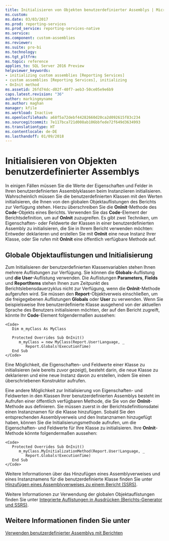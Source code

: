```yaml
---
title: Initialisieren von Objekten benutzerdefinierter Assemblys | Microsoft-Dokumentation
ms.custom: 
ms.date: 03/03/2017
ms.prod: reporting-services
ms.prod_service: reporting-services-native
ms.service: 
ms.component: custom-assemblies
ms.reviewer: 
ms.suite: pro-bi
ms.technology: 
ms.tgt_pltfrm: 
ms.topic: reference
applies_to: SQL Server 2016 Preview
helpviewer_keywords:
- initializing custom assemblies [Reporting Services]
- custom assemblies [Reporting Services], initializing
- OnInit method
ms.assetid: 26fd74dc-d02f-40f7-aeb3-50ce05e9e6b9
caps.latest.revision: "36"
author: markingmyname
ms.author: maghan
manager: kfile
ms.workload: Inactive
ms.openlocfilehash: a68f5a72debf44282660d20ca2d092615f83c234
ms.sourcegitcommit: 7e117bca721d008ab106bbfede72f649d3634993
ms.translationtype: HT
ms.contentlocale: de-DE
ms.lasthandoff: 01/09/2018
---
```

# <a name="initializing-custom-assembly-objects"></a>Initialisieren von Objekten benutzerdefinierter Assemblys
  In einigen Fällen müssen Sie die Werte der Eigenschaften und Felder in Ihren benutzerdefinierten Assemblyklassen beim Instanziieren initialisieren. Wahrscheinlich müssen Sie die benutzerdefinierten Klassen mit den Werten initialisieren, die Ihnen von den globalen Objektauflistungen des Berichts zur Verfügung stehen. Hierzu überschreiben Sie die **OnInit**-Methode des **Code**-Objekts eines Berichts. Verwenden Sie das **Code**-Element der Berichtsdefinition, um auf **OnInit** zuzugreifen. Es gibt zwei Techniken, um Eigenschaften- oder Feldwerte der Klassen in einer benutzerdefinierten Assembly zu initialisieren, die Sie in Ihrem Bericht verwenden möchten: Entweder deklarieren und erstellen Sie mit **OnInit** eine neue Instanz Ihrer Klasse, oder Sie rufen mit **OnInit** eine öffentlich verfügbare Methode auf.  
  
## <a name="global-object-collections-and-initialization"></a>Globale Objektauflistungen und Initialisierung  
 Zum Initialisieren der benutzerdefinierten Klassenvariablen stehen Ihnen mehrere Auflistungen zur Verfügung. Sie können die **Globals**-Auflistung und **die User**-Auflistung verwenden. Die Auflistungen **Parameters**, **Fields** und **ReportItems** stehen Ihnen zum Zeitpunkt des Berichtslebensdauerzyklus nicht zur Verfügung, wenn die **OnInit**-Methode aufgerufen wird. Sie müssen den **Report**-Objektverweis einschließen, um die freigegebenen Auflistungen **Globals** oder **User** zu verwenden. Wenn Sie beispielsweise Ihre benutzerdefinierte Klasse ausgehend von der aktuellen Sprache des Benutzers initialisieren möchten, der auf den Bericht zugreift, könnte Ihr **Code**-Element folgendermaßen aussehen:  
  
```  
<Code>  
   Dim m_myClass As MyClass  
  
   Protected Overrides Sub OnInit()  
      m_myClass = new MyClass(Report.User!Language, _  
         Report.Globals!ExecutionTime)  
   End Sub  
</Code>  
```  
  
 Eine Möglichkeit, die Eigenschaften- und Feldwerte einer Klasse zu initialisieren (wie bereits zuvor gezeigt), besteht darin, die neue Klasse zu deklarieren und eine neue Instanz davon zu erstellen, indem Sie einen überschriebenen Konstruktor aufrufen.  
  
 Eine andere Möglichkeit zur Initialisierung von Eigenschaften- und Feldwerten in den Klassen Ihrer benutzerdefinierten Assemblys besteht im Aufrufen einer öffentlich verfügbaren Methode, die Sie von der **OnInit**-Methode aus definieren. Sie müssen zuerst in der Berichtsdefinitionsdatei einen Instanznamen für die Klasse hinzufügen. Sobald Sie den entsprechenden Assemblyverweis und den Instanznamen hinzugefügt haben, können Sie die Initialisierungsmethode aufrufen, um die Eigenschaften- und Feldwerte für Ihre Klasse zu initialisieren. Ihre **OnInit**-Methode könnte folgendermaßen aussehen:  
  
```  
<Code>  
   Protected Overrides Sub OnInit()  
      m_myClass.MyInitializationMethod(Report.User!Language, _  
         Report.Globals!ExecutionTime)  
   End Sub  
</Code>  
```  
  
 Weitere Informationen über das Hinzufügen eines Assemblyverweises und eines Instanznamens für die benutzerdefinierte Klasse finden Sie unter [Hinzufügen eines Assemblyverweises zu einem Bericht (SSRS)](../../reporting-services/report-design/add-an-assembly-reference-to-a-report-ssrs.md).  
  
 Weitere Informationen zur Verwendung der globalen Objektauflistungen finden Sie unter [Integrierte Auflistungen in Ausdrücken (Berichts-Generator und SSRS)](../../reporting-services/report-design/built-in-collections-in-expressions-report-builder.md).  
  
## <a name="see-also"></a>Weitere Informationen finden Sie unter  
 [Verwenden benutzerdefinierter Assemblys mit Berichten](../../reporting-services/custom-assemblies/using-custom-assemblies-with-reports.md)  
  
  
